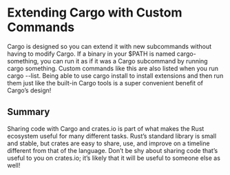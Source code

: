 # Extending Cargo with Custom Commands

Cargo is designed so you can extend it with new subcommands without having to modify Cargo. If a binary in your $PATH is
named cargo-something, you can run it as if it was a Cargo subcommand by running cargo something. Custom commands like
this are also listed when you run cargo --list. Being able to use cargo install to install extensions and then run them
just like the built-in Cargo tools is a super convenient benefit of Cargo’s design!

## Summary

Sharing code with Cargo and crates.io is part of what makes the Rust ecosystem useful for many different tasks. Rust’s
standard library is small and stable, but crates are easy to share, use, and improve on a timeline different from that
of the language. Don’t be shy about sharing code that’s useful to you on crates.io; it’s likely that it will be useful
to someone else as well!
